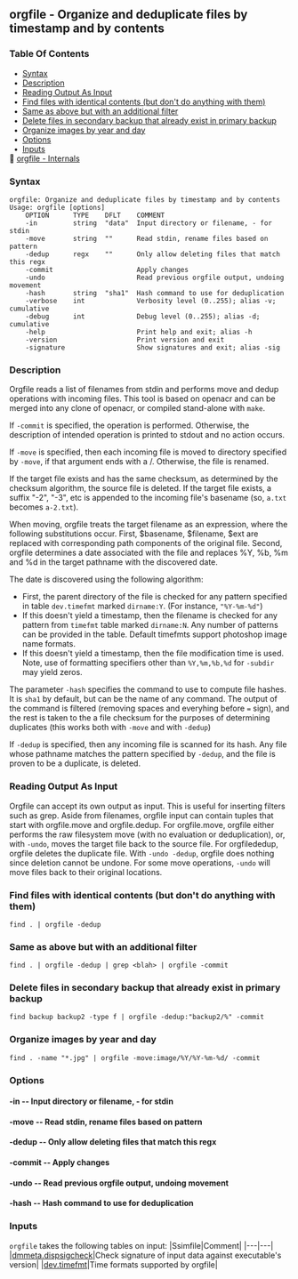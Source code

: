 ## orgfile - Organize and deduplicate files by timestamp and by contents


### Table Of Contents
<a href="#table-of-contents"></a>
<!-- dev.mdmark  mdmark:MDSECTION  state:BEG_AUTO  param:Toc -->
&nbsp;&nbsp;&bull;&nbsp;  [Syntax](#syntax)<br/>
&nbsp;&nbsp;&bull;&nbsp;  [Description](#description)<br/>
&nbsp;&nbsp;&bull;&nbsp;  [Reading Output As Input](#reading-output-as-input)<br/>
&nbsp;&nbsp;&bull;&nbsp;  [Find files with identical contents (but don't do anything with them)](#find-files-with-identical-contents--but-don-t-do-anything-with-them-)<br/>
&nbsp;&nbsp;&bull;&nbsp;  [Same as above but with an additional filter](#same-as-above-but-with-an-additional-filter)<br/>
&nbsp;&nbsp;&bull;&nbsp;  [Delete files in secondary backup that already exist in primary backup](#delete-files-in-secondary-backup-that-already-exist-in-primary-backup)<br/>
&nbsp;&nbsp;&bull;&nbsp;  [Organize images by year and day](#organize-images-by-year-and-day)<br/>
&nbsp;&nbsp;&bull;&nbsp;  [Options](#options)<br/>
&nbsp;&nbsp;&bull;&nbsp;  [Inputs](#inputs)<br/>
&#128196; [orgfile - Internals](/txt/exe/orgfile/internals.md)<br/>

<!-- dev.mdmark  mdmark:MDSECTION  state:END_AUTO  param:Toc -->

### Syntax
<a href="#syntax"></a>
<!-- dev.mdmark  mdmark:MDSECTION  state:BEG_AUTO  param:Syntax -->
```
orgfile: Organize and deduplicate files by timestamp and by contents
Usage: orgfile [options]
    OPTION      TYPE    DFLT    COMMENT
    -in         string  "data"  Input directory or filename, - for stdin
    -move       string  ""      Read stdin, rename files based on pattern
    -dedup      regx    ""      Only allow deleting files that match this regx
    -commit                     Apply changes
    -undo                       Read previous orgfile output, undoing movement
    -hash       string  "sha1"  Hash command to use for deduplication
    -verbose    int             Verbosity level (0..255); alias -v; cumulative
    -debug      int             Debug level (0..255); alias -d; cumulative
    -help                       Print help and exit; alias -h
    -version                    Print version and exit
    -signature                  Show signatures and exit; alias -sig

```

<!-- dev.mdmark  mdmark:MDSECTION  state:END_AUTO  param:Syntax -->

### Description
<a href="#description"></a>
<!-- dev.mdmark  mdmark:MDSECTION  state:BEG_AUTO  param:Description -->

Orgfile reads a list of filenames from stdin and performs move and dedup operations with
incoming files. 
This tool is based on openacr and can be merged into any clone of openacr, or compiled stand-alone
with `make`.

If `-commit` is specified, the operation is performed. Otherwise, the description of intended
operation is printed to stdout and no action occurs.

If `-move` is specified, then each incoming file is moved to directory specified by `-move`, if that
argument ends with a /. Otherwise, the file is renamed.

If the target file exists and has the same checksum, as determined by the checksum algorithm, the source file is deleted.
If the target file exists, a suffix "-2", "-3", etc is appended 
to the incoming file's basename (so, `a.txt` becomes `a-2.txt`).

When moving, orgfile treats the target filename as an expression, where the following substitutions occur.
First, $basename, $filename, $ext are replaced with corresponding path components of the original file.
Second, orgfile determines a date associated with the file and replaces %Y, %b, %m and %d in the target pathname
with the discovered date.

The date is discovered using the following algorithm:
- First, the parent directory of the file is checked for any pattern specified in table `dev.timefmt` marked `dirname:Y`.
(For instance, `"%Y-%m-%d"`)
- If this doesn't yield a timestamp, then the filename is checked for any pattern from `timefmt` table marked `dirname:N`.
Any number of patterns can be provided in the table. Default timefmts support photoshop image name formats.
- If this doesn't yield a timestamp, then the file modification time is used.
Note, use of formatting specifiers other than `%Y,%m,%b,%d` for `-subdir` may
yield zeros.

The parameter `-hash` specifies the command to use to compute file hashes. It is `sha1` by default, but can
be the name of any command. The output of the command is filtered (removing spaces and everyhing before `=` sign),
and the rest is taken to the a file checksum for the purposes of determining duplicates (this works both
with `-move` and with `-dedup`)

If `-dedup` is specified, then any incoming file is scanned for its hash.
Any file whose pathname matches the pattern specified by `-dedup`, and the file is proven to be a duplicate,
is deleted.

<!-- dev.mdmark  mdmark:MDSECTION  state:END_AUTO  param:Description -->

### Reading Output As Input
<a href="#reading-output-as-input"></a>

Orgfile can accept its own output as input. This is useful for inserting filters such as grep.
Aside from filenames, orgfile input can contain tuples that start with orgfile.move and orgfile.dedup.
For orgfile.move, orgfile either performs the raw filesystem move (with no evaluation or deduplication), or, with 
`-undo`, moves the target file back to the source file.
For orgfilededup, orgfile deletes the duplicate file. With `-undo -dedup`, orgfile does nothing
since deletion cannot be undone.
For some move operations, `-undo` will move files back to their original locations.

### Find files with identical contents (but don't do anything with them)
<a href="#find-files-with-identical-contents--but-don-t-do-anything-with-them-"></a>

```
find . | orgfile -dedup
```

### Same as above but with an additional filter
<a href="#same-as-above-but-with-an-additional-filter"></a>

```
find . | orgfile -dedup | grep <blah> | orgfile -commit
```

### Delete files in secondary backup that already exist in primary backup
<a href="#delete-files-in-secondary-backup-that-already-exist-in-primary-backup"></a>

```
find backup backup2 -type f | orgfile -dedup:"backup2/%" -commit
```

### Organize images by year and day
<a href="#organize-images-by-year-and-day"></a>

```
find . -name "*.jpg" | orgfile -move:image/%Y/%Y-%m-%d/ -commit
```

### Options
<a href="#options"></a>

<!-- dev.mdmark  mdmark:MDSECTION  state:BEG_AUTO  param:Options -->
#### -in -- Input directory or filename, - for stdin
<a href="#-in"></a>

#### -move -- Read stdin, rename files based on pattern
<a href="#-move"></a>

#### -dedup -- Only allow deleting files that match this regx
<a href="#-dedup"></a>

#### -commit -- Apply changes
<a href="#-commit"></a>

#### -undo -- Read previous orgfile output, undoing movement
<a href="#-undo"></a>

#### -hash -- Hash command to use for deduplication
<a href="#-hash"></a>

<!-- dev.mdmark  mdmark:MDSECTION  state:END_AUTO  param:Options -->

### Inputs
<a href="#inputs"></a>
<!-- dev.mdmark  mdmark:MDSECTION  state:BEG_AUTO  param:Inputs -->
`orgfile` takes the following tables on input:
|Ssimfile|Comment|
|---|---|
|[dmmeta.dispsigcheck](/txt/ssimdb/dmmeta/dispsigcheck.md)|Check signature of input data against executable's version|
|[dev.timefmt](/txt/ssimdb/dev/timefmt.md)|Time formats supported by orgfile|

<!-- dev.mdmark  mdmark:MDSECTION  state:END_AUTO  param:Inputs -->

